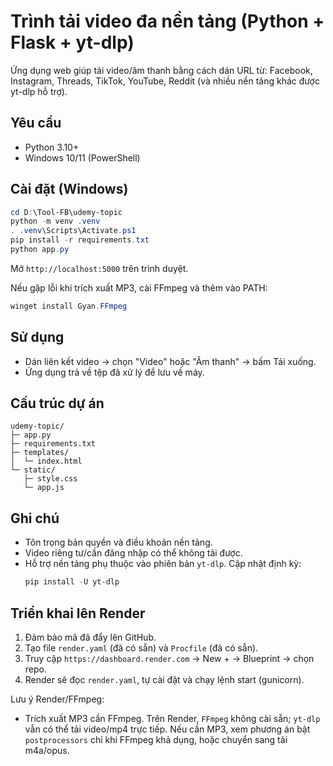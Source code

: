 Trình tải video đa nền tảng (Python + Flask + yt-dlp)
======================================================

Ứng dụng web giúp tải video/âm thanh bằng cách dán URL từ: Facebook, Instagram, Threads, TikTok, YouTube, Reddit (và nhiều nền tảng khác được yt-dlp hỗ trợ).

Yêu cầu
------
- Python 3.10+
- Windows 10/11 (PowerShell)

Cài đặt (Windows)
------------------
```powershell
cd D:\Tool-FB\udemy-topic
python -m venv .venv
. .venv\Scripts\Activate.ps1
pip install -r requirements.txt
python app.py
```
Mở `http://localhost:5000` trên trình duyệt.

Nếu gặp lỗi khi trích xuất MP3, cài FFmpeg và thêm vào PATH:
```powershell
winget install Gyan.FFmpeg
```

Sử dụng
-------
- Dán liên kết video → chọn "Video" hoặc "Âm thanh" → bấm Tải xuống.
- Ứng dụng trả về tệp đã xử lý để lưu về máy.

Cấu trúc dự án
--------------
```
udemy-topic/
├─ app.py
├─ requirements.txt
├─ templates/
│  └─ index.html
└─ static/
   ├─ style.css
   └─ app.js
```

Ghi chú
------
- Tôn trọng bản quyền và điều khoản nền tảng.
- Video riêng tư/cần đăng nhập có thể không tải được.
- Hỗ trợ nền tảng phụ thuộc vào phiên bản `yt-dlp`. Cập nhật định kỳ:
  ```powershell
  pip install -U yt-dlp
  ```

Triển khai lên Render
---------------------
1) Đảm bảo mã đã đẩy lên GitHub.
2) Tạo file `render.yaml` (đã có sẵn) và `Procfile` (đã có sẵn).
3) Truy cập `https://dashboard.render.com` → New + → Blueprint → chọn repo.
4) Render sẽ đọc `render.yaml`, tự cài đặt và chạy lệnh start (gunicorn).

Lưu ý Render/FFmpeg:
- Trích xuất MP3 cần FFmpeg. Trên Render, `FFmpeg` không cài sẵn; `yt-dlp` vẫn có thể tải video/mp4 trực tiếp. Nếu cần MP3, xem phương án bật `postprocessors` chỉ khi FFmpeg khả dụng, hoặc chuyển sang tải m4a/opus.

